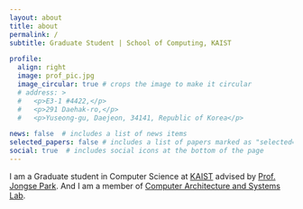 ```yaml
---
layout: about
title: about
permalink: /
subtitle: Graduate Student | School of Computing, KAIST

profile:
  align: right
  image: prof_pic.jpg
  image_circular: true # crops the image to make it circular
  # address: >
  #   <p>E3-1 #4422,</p>
  #   <p>291 Daehak-ro,</p>
  #   <p>Yuseong-gu, Daejeon, 34141, Republic of Korea</p>

news: false  # includes a list of news items
selected_papers: false # includes a list of papers marked as "selected={true}"
social: true  # includes social icons at the bottom of the page
---
```


I am a Graduate student in Computer Science at [KAIST](https://www.kaist.ac.kr/en/) advised by [Prof. Jongse Park](https://jongse-park.github.io). And I am a member of [Computer Architecture and Systems Lab](http://casys.kaist.ac.kr).